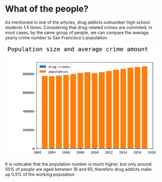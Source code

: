 # What of the people?

As mentioned in one of the articles, drug addicts outnumber high school students 1.5 times. Considering that drug-related crimes are commited, in most cases, by the same group of people, we can compare the average yearly crime number to San Francisco's population.

<img class="ioda" src="assets/images/population_plot.png" />

It is noticable that the population number is much higher, but only around 50% of people are aged between 18 and 65, therefore drug addicts make up 0.5% of the working population. 